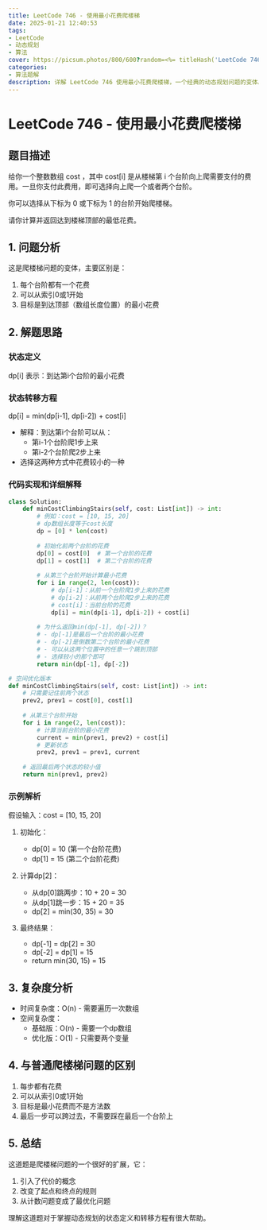 ```yaml
---
title: LeetCode 746 - 使用最小花费爬楼梯
date: 2025-01-21 12:40:53
tags:
- LeetCode
- 动态规划
- 算法
cover: https://picsum.photos/800/600?random=<%= titleHash('LeetCode 746 - 使用最小花费爬楼梯') %>
categories:
- 算法题解
description: 详解 LeetCode 746 使用最小花费爬楼梯，一个经典的动态规划问题的变体。
---
```


# LeetCode 746 - 使用最小花费爬楼梯

## 题目描述
给你一个整数数组 cost ，其中 cost[i] 是从楼梯第 i 个台阶向上爬需要支付的费用。一旦你支付此费用，即可选择向上爬一个或者两个台阶。

你可以选择从下标为 0 或下标为 1 的台阶开始爬楼梯。

请你计算并返回达到楼梯顶部的最低花费。

## 1. 问题分析
这是爬楼梯问题的变体，主要区别是：
1. 每个台阶都有一个花费
2. 可以从索引0或1开始
3. 目标是到达顶部（数组长度位置）的最小花费

## 2. 解题思路

### 状态定义
dp[i] 表示：到达第i个台阶的最小花费

### 状态转移方程
dp[i] = min(dp[i-1], dp[i-2]) + cost[i]
- 解释：到达第i个台阶可以从：
  - 第i-1个台阶爬1步上来
  - 第i-2个台阶爬2步上来
- 选择这两种方式中花费较小的一种

### 代码实现和详细解释
```python
class Solution:
    def minCostClimbingStairs(self, cost: List[int]) -> int:
        # 例如：cost = [10, 15, 20]
        # dp数组长度等于cost长度
        dp = [0] * len(cost)
        
        # 初始化前两个台阶的花费
        dp[0] = cost[0]  # 第一个台阶的花费
        dp[1] = cost[1]  # 第二个台阶的花费
        
        # 从第三个台阶开始计算最小花费
        for i in range(2, len(cost)):
            # dp[i-1]：从前一个台阶爬1步上来的花费
            # dp[i-2]：从前两个台阶爬2步上来的花费
            # cost[i]：当前台阶的花费
            dp[i] = min(dp[i-1], dp[i-2]) + cost[i]
        
        # 为什么返回min(dp[-1], dp[-2])？
        # - dp[-1]是最后一个台阶的最小花费
        # - dp[-2]是倒数第二个台阶的最小花费
        # - 可以从这两个位置中的任意一个跳到顶部
        # - 选择较小的那个即可
        return min(dp[-1], dp[-2])

# 空间优化版本
def minCostClimbingStairs(self, cost: List[int]) -> int:
    # 只需要记住前两个状态
    prev2, prev1 = cost[0], cost[1]
    
    # 从第三个台阶开始
    for i in range(2, len(cost)):
        # 计算当前台阶的最小花费
        current = min(prev1, prev2) + cost[i]
        # 更新状态
        prev2, prev1 = prev1, current
    
    # 返回最后两个状态的较小值
    return min(prev1, prev2)
```

### 示例解析
假设输入：cost = [10, 15, 20]
1. 初始化：
   - dp[0] = 10 (第一个台阶花费)
   - dp[1] = 15 (第二个台阶花费)

2. 计算dp[2]：
   - 从dp[0]跳两步：10 + 20 = 30
   - 从dp[1]跳一步：15 + 20 = 35
   - dp[2] = min(30, 35) = 30

3. 最终结果：
   - dp[-1] = dp[2] = 30
   - dp[-2] = dp[1] = 15
   - return min(30, 15) = 15

## 3. 复杂度分析
- 时间复杂度：O(n) - 需要遍历一次数组
- 空间复杂度：
  - 基础版：O(n) - 需要一个dp数组
  - 优化版：O(1) - 只需要两个变量

## 4. 与普通爬楼梯问题的区别
1. 每步都有花费
2. 可以从索引0或1开始
3. 目标是最小花费而不是方法数
4. 最后一步可以跨过去，不需要踩在最后一个台阶上

## 5. 总结
这道题是爬楼梯问题的一个很好的扩展，它：
1. 引入了代价的概念
2. 改变了起点和终点的规则
3. 从计数问题变成了最优化问题

理解这道题对于掌握动态规划的状态定义和转移方程有很大帮助。